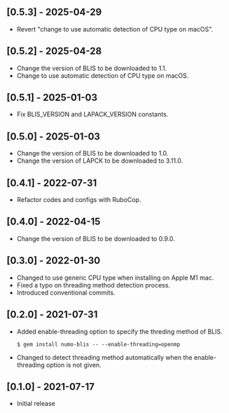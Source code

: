 ## [0.5.3] - 2025-04-29

- Revert "change to use automatic detection of CPU type on macOS".

## [0.5.2] - 2025-04-28

- Change the version of BLIS to be downloaded to 1.1.
- Change to use automatic detection of CPU type on macOS.

## [0.5.1] - 2025-01-03

- Fix BLIS_VERSION and LAPACK_VERSION constants.

## [0.5.0] - 2025-01-03

- Change the version of BLIS to be downloaded to 1.0.
- Change the version of LAPCK to be downloaded to 3.11.0.

## [0.4.1] - 2022-07-31

- Refactor codes and configs with RuboCop.

## [0.4.0] - 2022-04-15

- Change the version of BLIS to be downloaded to 0.9.0.

## [0.3.0] - 2022-01-30

- Changed to use generic CPU type when installing on Apple M1 mac.
- Fixed a typo on threading method detection process.
- Introduced conventional commits.

## [0.2.0] - 2021-07-31

- Added enable-threading option to specify the threding method of BLIS.

  ```
  $ gem install numo-blis -- --enable-threading=openmp
  ```

- Changed to detect threading method automatically when the enable-threading option is not given.

## [0.1.0] - 2021-07-17

- Initial release
